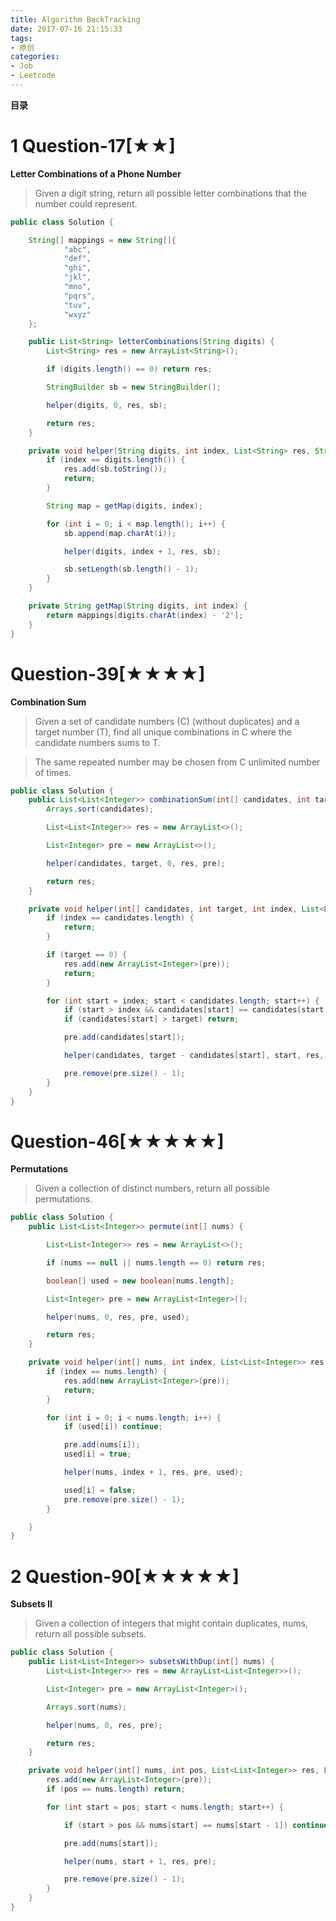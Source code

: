 ```yaml
---
title: Algorithm BackTracking
date: 2017-07-16 21:15:33
tags:
- 原创
categories:
- Job
- Leetcode
---
```


__目录__

<!-- toc -->
<!--more-->

# 1 Question-17[★★]

__Letter Combinations of a Phone Number__

> Given a digit string, return all possible letter combinations that the number could represent.

```Java
public class Solution {

    String[] mappings = new String[]{
            "abc",
            "def",
            "ghi",
            "jkl",
            "mno",
            "pqrs",
            "tuv",
            "wxyz"
    };

    public List<String> letterCombinations(String digits) {
        List<String> res = new ArrayList<String>();

        if (digits.length() == 0) return res;

        StringBuilder sb = new StringBuilder();

        helper(digits, 0, res, sb);

        return res;
    }

    private void helper(String digits, int index, List<String> res, StringBuilder sb) {
        if (index == digits.length()) {
            res.add(sb.toString());
            return;
        }

        String map = getMap(digits, index);

        for (int i = 0; i < map.length(); i++) {
            sb.append(map.charAt(i));

            helper(digits, index + 1, res, sb);

            sb.setLength(sb.length() - 1);
        }
    }

    private String getMap(String digits, int index) {
        return mappings[digits.charAt(index) - '2'];
    }
}
```

# Question-39[★★★★]

__Combination Sum__

> Given a set of candidate numbers (C) (without duplicates) and a target number (T), find all unique combinations in C where the candidate numbers sums to T.

> The same repeated number may be chosen from C unlimited number of times.

```Java
public class Solution {
    public List<List<Integer>> combinationSum(int[] candidates, int target) {
        Arrays.sort(candidates);

        List<List<Integer>> res = new ArrayList<>();

        List<Integer> pre = new ArrayList<>();

        helper(candidates, target, 0, res, pre);

        return res;
    }

    private void helper(int[] candidates, int target, int index, List<List<Integer>> res, List<Integer> pre) {
        if (index == candidates.length) {
            return;
        }

        if (target == 0) {
            res.add(new ArrayList<Integer>(pre));
            return;
        }

        for (int start = index; start < candidates.length; start++) {
            if (start > index && candidates[start] == candidates[start - 1]) continue;
            if (candidates[start] > target) return;

            pre.add(candidates[start]);

            helper(candidates, target - candidates[start], start, res, pre);

            pre.remove(pre.size() - 1);
        }
    }
}
```

# Question-46[★★★★★]

__Permutations__

> Given a collection of distinct numbers, return all possible permutations.

```Java
public class Solution {
    public List<List<Integer>> permute(int[] nums) {

        List<List<Integer>> res = new ArrayList<>();

        if (nums == null || nums.length == 0) return res;

        boolean[] used = new boolean[nums.length];

        List<Integer> pre = new ArrayList<Integer>();

        helper(nums, 0, res, pre, used);

        return res;
    }

    private void helper(int[] nums, int index, List<List<Integer>> res, List<Integer> pre, boolean[] used) {
        if (index == nums.length) {
            res.add(new ArrayList<Integer>(pre));
            return;
        }

        for (int i = 0; i < nums.length; i++) {
            if (used[i]) continue;

            pre.add(nums[i]);
            used[i] = true;

            helper(nums, index + 1, res, pre, used);

            used[i] = false;
            pre.remove(pre.size() - 1);
        }

    }
}
```

# 2 Question-90[★★★★★]

__Subsets II__

> Given a collection of integers that might contain duplicates, nums, return all possible subsets.

```Java
public class Solution {
    public List<List<Integer>> subsetsWithDup(int[] nums) {
        List<List<Integer>> res = new ArrayList<List<Integer>>();

        List<Integer> pre = new ArrayList<Integer>();

        Arrays.sort(nums);

        helper(nums, 0, res, pre);

        return res;
    }

    private void helper(int[] nums, int pos, List<List<Integer>> res, List<Integer> pre) {
        res.add(new ArrayList<Integer>(pre));
        if (pos == nums.length) return;

        for (int start = pos; start < nums.length; start++) {

            if (start > pos && nums[start] == nums[start - 1]) continue;

            pre.add(nums[start]);

            helper(nums, start + 1, res, pre);

            pre.remove(pre.size() - 1);
        }
    }
}
```
